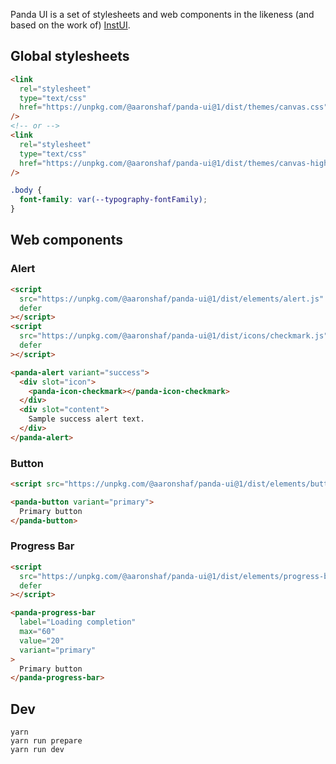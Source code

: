 Panda UI is a set of stylesheets and web components in the likeness (and based on the work of) [InstUI](https://github.com/instructure/instructure-ui).

## Global stylesheets

```html
<link
  rel="stylesheet"
  type="text/css"
  href="https://unpkg.com/@aaronshaf/panda-ui@1/dist/themes/canvas.css"
/>
<!-- or -->
<link
  rel="stylesheet"
  type="text/css"
  href="https://unpkg.com/@aaronshaf/panda-ui@1/dist/themes/canvas-high-contrast.css"
/>
```

```css
.body {
  font-family: var(--typography-fontFamily);
}
```

## Web components

### Alert

```html
<script
  src="https://unpkg.com/@aaronshaf/panda-ui@1/dist/elements/alert.js"
  defer
></script>
<script
  src="https://unpkg.com/@aaronshaf/panda-ui@1/dist/icons/checkmark.js"
  defer
></script>
```

```html
<panda-alert variant="success">
  <div slot="icon">
    <panda-icon-checkmark></panda-icon-checkmark>
  </div>
  <div slot="content">
    Sample success alert text.
  </div>
</panda-alert>
```

### Button

```html
<script src="https://unpkg.com/@aaronshaf/panda-ui@1/dist/elements/button.js"></script>
```

```html
<panda-button variant="primary">
  Primary button
</panda-button>
```

### Progress Bar

```html
<script
  src="https://unpkg.com/@aaronshaf/panda-ui@1/dist/elements/progress-bar.js"
  defer
></script>
```

```html
<panda-progress-bar
  label="Loading completion"
  max="60"
  value="20"
  variant="primary"
>
  Primary button
</panda-progress-bar>
```

## Dev

```
yarn
yarn run prepare
yarn run dev
```
